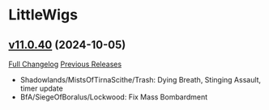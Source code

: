 # LittleWigs

## [v11.0.40](https://github.com/BigWigsMods/LittleWigs/tree/v11.0.40) (2024-10-05)
[Full Changelog](https://github.com/BigWigsMods/LittleWigs/compare/v11.0.39...v11.0.40) [Previous Releases](https://github.com/BigWigsMods/LittleWigs/releases)

- Shadowlands/MistsOfTirnaScithe/Trash: Dying Breath, Stinging Assault, timer update  
- BfA/SiegeOfBoralus/Lockwood: Fix Mass Bombardment  
